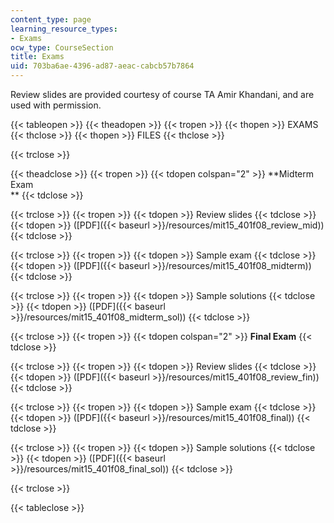 ```yaml
---
content_type: page
learning_resource_types:
- Exams
ocw_type: CourseSection
title: Exams
uid: 703ba6ae-4396-ad87-aeac-cabcb57b7864
---
```


Review slides are provided courtesy of course TA Amir Khandani, and are used with permission.

{{< tableopen >}}
{{< theadopen >}}
{{< tropen >}}
{{< thopen >}}
EXAMS
{{< thclose >}}
{{< thopen >}}
FILES
{{< thclose >}}

{{< trclose >}}

{{< theadclose >}}
{{< tropen >}}
{{< tdopen colspan="2" >}}
**Midterm Exam  
**
{{< tdclose >}}

{{< trclose >}}
{{< tropen >}}
{{< tdopen >}}
Review slides
{{< tdclose >}}
{{< tdopen >}}
([PDF]({{< baseurl >}}/resources/mit15_401f08_review_mid))
{{< tdclose >}}

{{< trclose >}}
{{< tropen >}}
{{< tdopen >}}
Sample exam
{{< tdclose >}}
{{< tdopen >}}
([PDF]({{< baseurl >}}/resources/mit15_401f08_midterm))
{{< tdclose >}}

{{< trclose >}}
{{< tropen >}}
{{< tdopen >}}
Sample solutions
{{< tdclose >}}
{{< tdopen >}}
([PDF]({{< baseurl >}}/resources/mit15_401f08_midterm_sol))
{{< tdclose >}}

{{< trclose >}}
{{< tropen >}}
{{< tdopen colspan="2" >}}
**Final Exam**
{{< tdclose >}}

{{< trclose >}}
{{< tropen >}}
{{< tdopen >}}
Review slides
{{< tdclose >}}
{{< tdopen >}}
([PDF]({{< baseurl >}}/resources/mit15_401f08_review_fin))
{{< tdclose >}}

{{< trclose >}}
{{< tropen >}}
{{< tdopen >}}
Sample exam
{{< tdclose >}}
{{< tdopen >}}
([PDF]({{< baseurl >}}/resources/mit15_401f08_final))
{{< tdclose >}}

{{< trclose >}}
{{< tropen >}}
{{< tdopen >}}
Sample solutions
{{< tdclose >}}
{{< tdopen >}}
([PDF]({{< baseurl >}}/resources/mit15_401f08_final_sol))
{{< tdclose >}}

{{< trclose >}}

{{< tableclose >}}